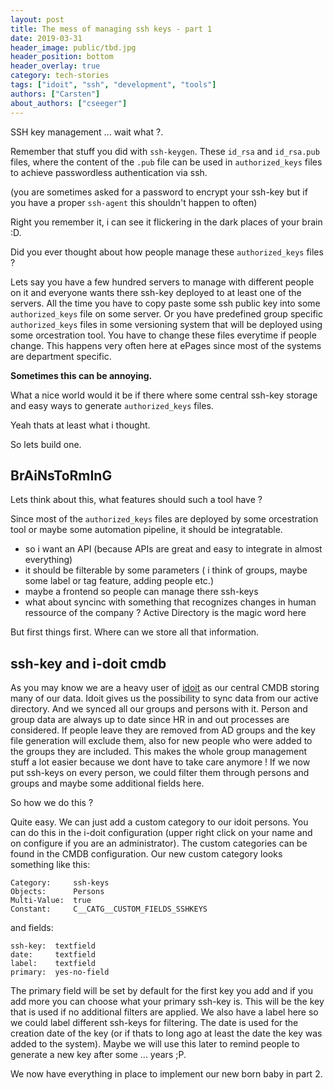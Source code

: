 ```yaml
---
layout: post
title: The mess of managing ssh keys - part 1
date: 2019-03-31
header_image: public/tbd.jpg
header_position: bottom
header_overlay: true
category: tech-stories
tags: ["idoit", "ssh", "development", "tools"]
authors: ["Carsten"]
about_authors: ["cseeger"]
---
```


SSH key management ... wait what ?. 

Remember that stuff you did with `ssh-keygen`.
These `id_rsa` and `id_rsa.pub` files, where the content of the `.pub` file can be used in `authorized_keys` files to achieve passwordless authentication via ssh.

(you are sometimes asked for a password to encrypt your ssh-key but if you have a proper `ssh-agent` this shouldn't happen to often)

Right you remember it, i can see it flickering in the dark places of your brain :D.

Did you ever thought about how people manage these `authorized_keys` files ?

Lets say you have a few hundred servers to manage with different people on it and everyone wants there ssh-key deployed to at least one of the servers. 
All the time you have to copy paste some ssh public key into some `authorized_keys` file on some server.
Or you have predefined group specific `authorized_keys` files in some versioning system that will be deployed using some orcestration tool.
You have to change these files everytime if people change. 
This happens very often here at ePages since most of the systems are department specific.

**Sometimes this can be annoying.**

What a nice world would it be if there where some central ssh-key storage and easy ways to generate `authorized_keys` files. 

Yeah thats at least what i thought. 

So lets build one.

## BrAiNsToRmInG

Lets think about this, what features should such a tool have ?

Since most of the `authorized_keys` files are deployed by some orcestration tool or maybe some automation pipeline, it should be integratable.

- so i want an API (because APIs are great and easy to integrate in almost everything)
- it should be filterable by some parameters ( i think of groups, maybe some label or tag feature, adding people etc.)
- maybe a frontend so people can manage there ssh-keys 
- what about syncinc with something that recognizes changes in human ressource of the company ? Active Directory is the magic word here

But first things first. 
Where can we store all that information.

## ssh-key and i-doit cmdb

As you may know we are a heavy user of [idoit](https://www.i-doit.com/) as our central CMDB storing many of our data. 
Idoit gives us the possibility to sync data from our active directory. 
And we synced all our groups and persons with it.
Person and group data are always up to date since HR in and out processes are considered.
If people leave they are removed from AD groups and the key file generation will exclude them, also for new people who were added to the groups they are included.
This makes the whole group management stuff a lot easier because we dont have to take care anymore !
If we now put ssh-keys on every person, we could filter them through persons and groups and maybe some additional fields here.

So how we do this ?

Quite easy. We can just add a custom category to our idoit persons.
You can do this in the i-doit configuration (upper right click on your name and on configure if you are an administrator).
The custom categories can be found in the CMDB configuration.
Our new custom category looks something like this:

```
Category:     ssh-keys
Objects:      Persons
Multi-Value:  true
Constant:     C__CATG__CUSTOM_FIELDS_SSHKEYS
```

and fields:
```
ssh-key:  textfield
date:     textfield
label:    textfield
primary:  yes-no-field
```

The primary field will be set by default for the first key you add and if you add more you can choose what your primary ssh-key is. 
This will be the key that is used if no additional filters are applied.
We also have a label here so we could label different ssh-keys for filtering.
The date is used for the creation date of the key (or if thats to long ago at least the date the key was added to the system). 
Maybe we will use this later to remind people to generate a new key after some ... years ;P.

We now have everything in place to implement our new born baby in part 2.
